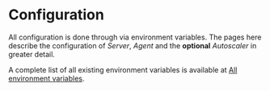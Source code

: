 # Configuration

All configuration is done through via environment variables.
The pages here describe the configuration of *Server*, *Agent* and the **optional** *Autoscaler* in greater detail.

A complete list of all existing environment variables is available at [All environment variables](env-vars.md).
